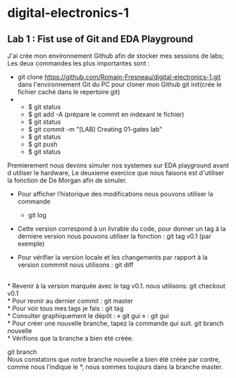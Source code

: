 # digital-electronics-1
## Lab 1 : Fist use of Git and EDA Playground
J'ai crée mon environnement Github afin de stocker mes sessions de labs; Les deux commandes les plus importantes sont :
  * git clone https://github.com/Romain-Fresneau/digital-electronics-1.git dans l'environnement Git du PC pour cloner mon Github
   git init(crée le fichier caché dans le repertoire git)
  * - $ git status
    - $ git add -A (prépare le commit en indexant le fichier)
    - $ git status
    - $ git commit -m "[LAB] Creating 01-gates lab"
    - $ git status
    - $ git push
    - $ git status

Premierement nous devons simuler nos systemes sur EDA playground avant d utiliser le hardware, Le deuxieme exercice que nous faisons est d'utiliser la fonction de De Morgan afin de simuler.

* Pour afficher l’historique des modifications nous pouvons utiliser la commande 
     -  git log

* Cette version correspond à un livrable du code, pour donner un tag à la derniere version nous pouvons utiliser la fonction :
  git tag v0.1 (par exemple)

* Pour vérifier la version locale et les changements par rapport à la version commmit nous utilisons :
 git diff
 <br>
* Revenir à la version marquée avec le tag v0.1. nous utilisons:
 git checkout v0.1
 <br>
* Pour revnir au dernier commit :
git master
<br>
* Pour voir tous mes tags je fais :
 git tag
 <br>
* Consulter graphiquement le dépôt : « git gui » :
 git gui
 <br>
 * Pour créer une nouvelle branche, tapez la commande qui suit.
git branch nouvelle
 <br>
 * Vérifions que la branche a bien été créée.

git branch
 <br>
Nous constatons que notre branche nouvelle a bien été créée par contre, comme nous l’indique le *, nous sommes toujours dans la branche master.
